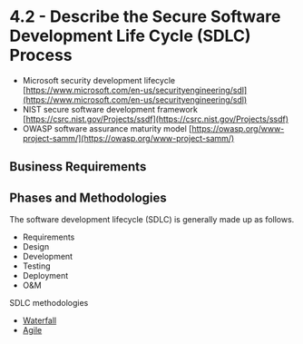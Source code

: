 # 4.2 - Describe the Secure Software Development Life Cycle (SDLC) Process

- Microsoft security development lifecycle [https://www.microsoft.com/en-us/securityengineering/sdl](https://www.microsoft.com/en-us/securityengineering/sdl)
- NIST secure software development framework [https://csrc.nist.gov/Projects/ssdf](https://csrc.nist.gov/Projects/ssdf)
- OWASP software assurance maturity model [https://owasp.org/www-project-samm/](https://owasp.org/www-project-samm/)

## Business Requirements

## Phases and Methodologies

The software development lifecycle (SDLC) is generally made up as follows.
- Requirements
- Design
- Development
- Testing
- Deployment
- O&M

SDLC methodologies
- [Waterfall](../../definitions/W.md#waterfall)
- [Agile](../../definitions/A.md#agile)
